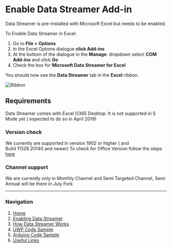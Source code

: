 # Enable Data Streamer Add-in
Data Streamer is pre-installed with Microsoft Excel but needs to be enabled. 

To Enable Data Streamer in Excel: 
1. Go to **File > Options** 
2. In the Excel Options dialogue **click Add-ins**
3. At the bottom of the dialogue in the **Manage**: dropdown select **COM Add-ins** and click **Go**
4. Check the box for **Microsoft Data Streamer for Excel**

You should now see the **Data Streamer** tab in the **Excel** ribbon.

![Ribbon](https://raw.githubusercontent.com/Microsoft/DataStreamerDevPortal/master/docs/ribbon.PNG)

## Requirements
Data Streamer comes with Excel O365 Desktop. It is not supported in S Mode yet ( expected to do so in April 2019)

### Version check
We currently are supported in version 1902 or higher ( and Build 11328.20140 and newer)
To check for Office Version follow the steps [here](https://support.office.com/en-gb/article/about-office-what-version-of-office-am-i-using-932788b8-a3ce-44bf-bb09-e334518b8b19)
### Channel support
We are currently only in Monthly Channel and Semi Targeted Channel, Semi Annual will be there in July Fork
***
### Navigation
1. [Home](https://microsoft.github.io/DataStreamerDevPortal)
2. [Enabling Data Streamer](https://microsoft.github.io/DataStreamerDevPortal/enable)
3. [How Data Streamer Works](https://microsoft.github.io/DataStreamerDevPortal/works)
4. [UWP Code Sample](https://github.com/Microsoft/DataStreamerSamples)
5. [Arduino Code Sample](https://github.com/Microsoft/HackingSTEMSamples)
6. [Useful Links](https://microsoft.github.io/DataStreamerDevPortal/links)
